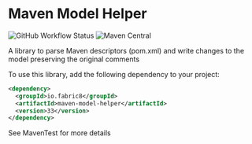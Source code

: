 # Maven Model Helper

![GitHub Workflow Status](https://img.shields.io/github/actions/workflow/status/fabric8-launcher/maven-model-helper/maven.yml?logo=github&style=for-the-badge)
![Maven Central](https://img.shields.io/maven-central/v/io.fabric8/maven-model-helper?style=for-the-badge)

A library to parse Maven descriptors (pom.xml) and write changes to the model preserving the original comments

To use this library, add the following dependency to your project: 

```xml
<dependency>
  <groupId>io.fabric8</groupId>
  <artifactId>maven-model-helper</artifactId>
  <version>33</version>
</dependency>
```

See MavenTest for more details
